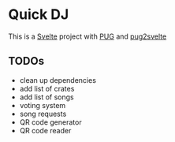 # Quick DJ

This is a [Svelte](https://svelte.dev) project with [PUG](https://pugjs.org/) and [pug2svelte](https://github.com/pynnl/pug2svelte)

## TODOs

- clean up dependencies
- add list of crates
- add list of songs
- voting system
- song requests
- QR code generator
- QR code reader
